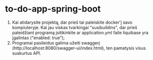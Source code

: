 # to-do-app-spring-boot
1. Kai atidarysite projektą, dar prieš tai paleiskite docker'į savo kompiuteryje. Kai jau viskas tvarkingai "susibuildins", dar prieš paleidžiant programą įsitikinkite ar application.yml faile liquibase yra įgalintas ("enabled: true");
2. Programai pasileidus galima užeiti swaggerį (http://localhost:8080/swagger-ui/index.html), ten pamatysis visus suskurtus API.
